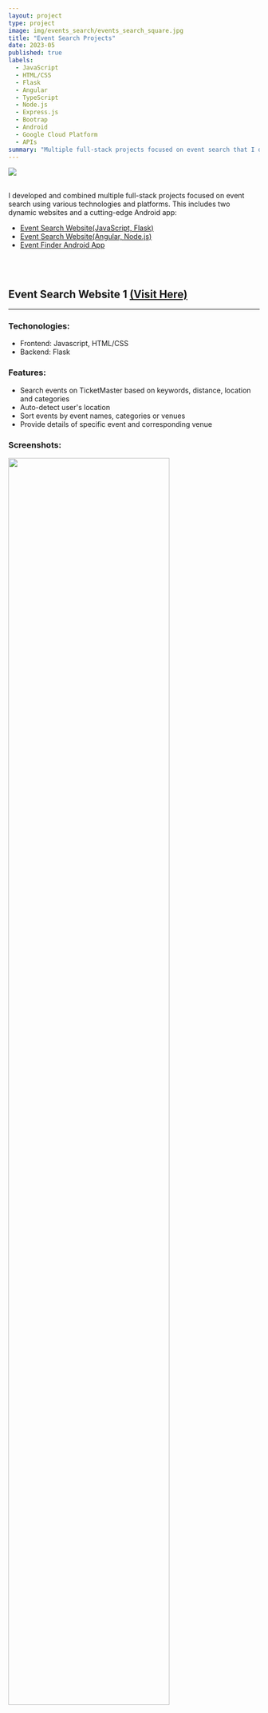 ```yaml
---
layout: project
type: project
image: img/events_search/events_search_square.jpg
title: "Event Search Projects"
date: 2023-05
published: true
labels:
  - JavaScript
  - HTML/CSS
  - Flask
  - Angular
  - TypeScript
  - Node.js
  - Express.js
  - Bootrap
  - Android
  - Google Cloud Platform
  - APIs
summary: "Multiple full-stack projects focused on event search that I developed for CSCI-570 Web Technologies."
---
```


<img class="img-fluid rounded d-block mx-auto" src="../img/events_search/events-search-index.png">
<br/>
<br/>

I developed and combined multiple full-stack projects focused on event search using various technologies and platforms. This includes two dynamic websites and a cutting-edge Android app: 
- [Event Search Website(JavaScript, Flask)](#event-search-website-1)
- [Event Search Website(Angular, Node.js)](#event-search-website-2)
- [Event Finder Android App](#event-finder-android-app)

<br/>
<br/>

## Event Search Website 1 [(Visit Here)](https://csci526-homework6.wl.r.appspot.com/)

<hr>

### Techonologies: 
- Frontend: Javascript, HTML/CSS
- Backend: Flask

### Features: 
- Search events on TicketMaster based on keywords, distance, location and categories
- Auto-detect user's location
- Sort events by event names, categories or venues
- Provide details of specific event and corresponding venue

### Screenshots:
<div class="d-flex justify-content-center align-items-center flex-column">
  <img width="80%" class="img-fluid rounded mb-2" src="../img/events_search/web-1-1.png">
  <img width="80%" class="img-fluid rounded mb-2" src="../img/events_search/web-1-2.png">
  <img width="80%" class="img-fluid rounded mb-2" src="../img/events_search/web-1-3.png">
</div>

<br/>
<br/>

## Event Search Website 2 [(Visit Here)](https://event-search-ywj.wl.r.appspot.com)

<hr>

### Techonologies: 
- Frontend: Angular, Typescript, Bootstrap
- Backend: Node.js, Express

### Features Added: 
- Auto-complete keywords input by users
- Provide more details of specific event and corresponding venue, such as venue location on Google Map
- Provide artists' Spotify profile of music-related events
- Mark favorite events in website Cookies

### Screenshots:
<div class="d-flex justify-content-center align-items-center flex-column">
  <img width="80%" class="img-fluid rounded mb-2" src="../img/events_search/web-2-1.png">
  <img width="80%" class="img-fluid rounded mb-2" src="../img/events_search/web-2-2.png">
  <img width="80%" class="img-fluid rounded mb-2" src="../img/events_search/web-2-3.png">
  <img width="80%" class="img-fluid rounded mb-2" src="../img/events_search/web-2-4.png">
</div>

<br/>
<br/>

## Event Finder Android App

<hr>

I developed an Android app on Android Studio with all the features mentioned above. Reused the Node.js backend I constructed for [Event Search Website 2](#event-search-website-2) to fetch data from APIs.

### Screenshots:
<img width="80%" class="img-fluid rounded d-block mx-auto" src="../img/events_search/app.jpg">

<br/>
<br/>
<hr>

Source: <a href="https://gitfront.io/r/user-4509220/iD4QEsaTmcKq/wanjingy.github.io/"><i class="large github icon "></i>Github</a>
